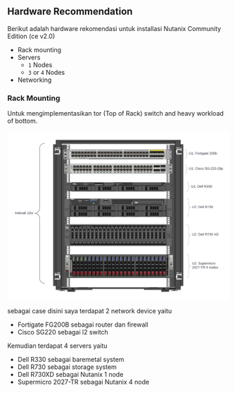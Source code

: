 ## Hardware Recommendation

Berikut adalah hardware rekomendasi untuk installasi Nutanix Community Edition (ce v2.0)

- Rack mounting
- Servers
    - `1` Nodes
    - `3` or `4` Nodes
- Networking

### Rack Mounting

Untuk mengimplementasikan tor (Top of Rack) switch and heavy workload of bottom.

![tor-switch](./imgs/00-design/01-layout-rack.png)

sebagai case disini saya terdapat 2 network device yaitu 

- Fortigate FG200B sebagai router dan firewall
- Cisco SG220 sebagai l2 switch

Kemudian terdapat 4 servers yaitu

- Dell R330 sebagai baremetal system
- Dell R730 sebagai storage system
- Dell R730XD sebagai Nutanix 1 node
- Supermicro 2027-TR sebagai Nutanix 4 node